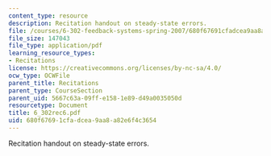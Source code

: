 ```yaml
---
content_type: resource
description: Recitation handout on steady-state errors.
file: /courses/6-302-feedback-systems-spring-2007/680f67691cfadcea9aa8a82e6f4c3654_6_302rec6.pdf
file_size: 147043
file_type: application/pdf
learning_resource_types:
- Recitations
license: https://creativecommons.org/licenses/by-nc-sa/4.0/
ocw_type: OCWFile
parent_title: Recitations
parent_type: CourseSection
parent_uid: 5667c63a-09ff-e158-1e89-d49a0035050d
resourcetype: Document
title: 6_302rec6.pdf
uid: 680f6769-1cfa-dcea-9aa8-a82e6f4c3654
---
```

Recitation handout on steady-state errors.